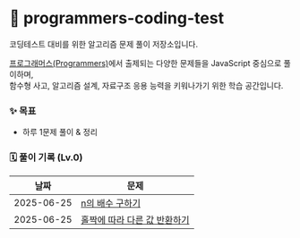 # 📌 programmers-coding-test

코딩테스트 대비를 위한 알고리즘 문제 풀이 저장소입니다.

[프로그래머스(Programmers)](https://programmers.co.kr)에서 출제되는 다양한 문제들을 JavaScript 중심으로 풀이하며,  
함수형 사고, 알고리즘 설계, 자료구조 응용 능력을 키워나가기 위한 학습 공간입니다.

### ✨ 목표
* 하루 1문제 풀이 & 정리

### 🗓️ 풀이 기록 (Lv.0)
| 날짜 | 문제 |
|------|------|
| 2025-06-25 | [n의 배수 구하기](./Lv.0/25.06.25/n의%20배수.md) |
| 2025-06-25 | [홀짝에 따라 다른 값 반환하기](./Lv.0/25.06.26/홀짝에%20따라%20다른%20값%20반환하기.md) |